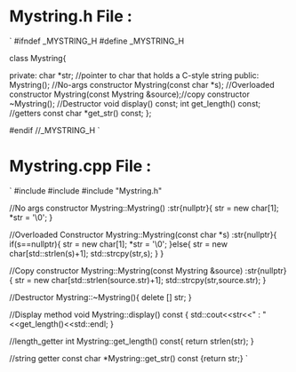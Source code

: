 # **Mystring.h File** :
`
#ifndef _MYSTRING_H
#define _MYSTRING_H

class Mystring{
  
private:
    char *str; //pointer to char that holds a C-style string
public:
    Mystring();             //No-args constructor
    Mystring(const char *s); //Overloaded constructor
    Mystring(const Mystring &source);//copy constructor
    ~Mystring();                    //Destructor
    void display() const;
    int get_length() const;         //getters
    const char *get_str() const;
};

#endif //_MYSTRING_H
`
# **Mystring.cpp File** :
`
#include <iostream>
#include <cstring>
#include "Mystring.h"

//No args constructor
Mystring::Mystring()
    :str{nullptr}{
        str = new char[1];
        *str = '\0';
}

//Overloaded Constructor
Mystring::Mystring(const char *s)
    :str{nullptr}{
        if(s==nullptr){
            str = new char[1];
            *str = '\0';
        }else{
            str = new char[std::strlen(s)+1];
            std::strcpy(str,s);
        }
}

//Copy constructor
Mystring::Mystring(const Mystring &source)
    :str{nullptr}{
        str = new char[std::strlen(source.str)+1];
        std::strcpy(str,source.str);
}
    
//Destructor
Mystring::~Mystring(){
    delete [] str;
}

//Display method
void Mystring::display() const {
    std::cout<<str<<" : "<<get_length()<<std::endl;
}

//length_getter
int Mystring::get_length() const{
    return strlen(str);
}

//string getter
const char *Mystring::get_str() const {return str;}
`
# **main.cpp File** :
`
#include <iostream>
#include "Mystring.h"

using namespace std;

int main() {
    
    Mystring empty;         // no-args constructor
    Mystring larry{"Larry"};//overloaded constructor
    Mystring stooge{larry}; //copy constructor
    
    empty.display();
    larry.display();
    stooge.display();
}
`

